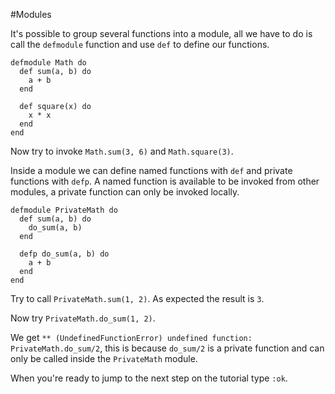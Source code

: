 #Modules

It's possible to group several functions into a module, all we have to do is call the `defmodule` function and use `def` to define our functions.

```
defmodule Math do
  def sum(a, b) do
    a + b
  end

  def square(x) do
    x * x
  end
end
```

Now try to invoke `Math.sum(3, 6)` and `Math.square(3)`.

Inside a module we can define named functions with `def` and private functions with `defp`. A named function is available to be invoked from other modules, a private function can only be invoked locally.

```
defmodule PrivateMath do
  def sum(a, b) do
    do_sum(a, b)
  end

  defp do_sum(a, b) do
    a + b
  end
end
```

Try to call `PrivateMath.sum(1, 2)`. As expected the result is `3`.

Now try `PrivateMath.do_sum(1, 2)`.

We get `** (UndefinedFunctionError) undefined function: PrivateMath.do_sum/2`, this is because `do_sum/2` is a private function and can only be called inside the `PrivateMath` module.

When you're ready to jump to the next step on the tutorial type `:ok`.
